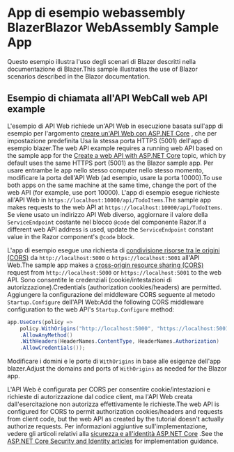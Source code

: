 # <a name="blazor-webassembly-sample-app"></a><span data-ttu-id="fa488-101">App di esempio webassembly Blazer</span><span class="sxs-lookup"><span data-stu-id="fa488-101">Blazor WebAssembly Sample App</span></span>

<span data-ttu-id="fa488-102">Questo esempio illustra l'uso degli scenari di Blazer descritti nella documentazione di Blazer.</span><span class="sxs-lookup"><span data-stu-id="fa488-102">This sample illustrates the use of Blazor scenarios described in the Blazor documentation.</span></span>

## <a name="call-web-api-example"></a><span data-ttu-id="fa488-103">Esempio di chiamata all'API Web</span><span class="sxs-lookup"><span data-stu-id="fa488-103">Call web API example</span></span>

<span data-ttu-id="fa488-104">L'esempio di API Web richiede un'API Web in esecuzione basata sull'app di esempio per l'argomento <a href="https://docs.microsoft.com/aspnet/core/tutorials/first-web-api">creare un'API Web con ASP.NET Core</a> , che per impostazione predefinita Usa la stessa porta HTTPS (5001) dell'app di esempio blazer.</span><span class="sxs-lookup"><span data-stu-id="fa488-104">The web API example requires a running web API based on the sample app for the <a href="https://docs.microsoft.com/aspnet/core/tutorials/first-web-api">Create a web API with ASP.NET Core</a> topic, which by default uses the same HTTPS port (5001) as the Blazor sample app.</span></span> <span data-ttu-id="fa488-105">Per usare entrambe le app nello stesso computer nello stesso momento, modificare la porta dell'API Web (ad esempio, usare la porta 10000).</span><span class="sxs-lookup"><span data-stu-id="fa488-105">To use both apps on the same machine at the same time, change the port of the web API (for example, use port 10000).</span></span> <span data-ttu-id="fa488-106">L'app di esempio esegue richieste all'API Web in `https://localhost:10000/api/TodoItems`.</span><span class="sxs-lookup"><span data-stu-id="fa488-106">The sample app makes requests to the web API at `https://localhost:10000/api/TodoItems`.</span></span> <span data-ttu-id="fa488-107">Se viene usato un indirizzo API Web diverso, aggiornare il valore della `ServiceEndpoint` costante nel blocco `@code` del componente Razor.</span><span class="sxs-lookup"><span data-stu-id="fa488-107">If a different web API address is used, update the `ServiceEndpoint` constant value in the Razor component's `@code` block.</span></span></p>

<span data-ttu-id="fa488-108">L'app di esempio esegue una richiesta di <a href="https://docs.microsoft.com/aspnet/core/security/cors">condivisione risorse tra le origini (CORS)</a> da `http://localhost:5000` o `https://localhost:5001` all'API Web.</span><span class="sxs-lookup"><span data-stu-id="fa488-108">The sample app makes a <a href="https://docs.microsoft.com/aspnet/core/security/cors">cross-origin resource sharing (CORS)</a> request from `http://localhost:5000` or `https://localhost:5001` to the web API.</span></span> <span data-ttu-id="fa488-109">Sono consentite le credenziali (cookie/intestazioni di autorizzazione).</span><span class="sxs-lookup"><span data-stu-id="fa488-109">Credentials (authorization cookies/headers) are permitted.</span></span> <span data-ttu-id="fa488-110">Aggiungere la configurazione del middleware CORS seguente al metodo `Startup.Configure` dell'API Web:</span><span class="sxs-lookup"><span data-stu-id="fa488-110">Add the following CORS middleware configuration to the web API's `Startup.Configure` method:</span></span></p>

```csharp
app.UseCors(policy => 
    policy.WithOrigins("http://localhost:5000", "https://localhost:5001")
    .AllowAnyMethod()
    .WithHeaders(HeaderNames.ContentType, HeaderNames.Authorization)
    .AllowCredentials());
```

<span data-ttu-id="fa488-111">Modificare i domini e le porte di `WithOrigins` in base alle esigenze dell'app blazer.</span><span class="sxs-lookup"><span data-stu-id="fa488-111">Adjust the domains and ports of `WithOrigins` as needed for the Blazor app.</span></span>

<span data-ttu-id="fa488-112">L'API Web è configurata per CORS per consentire cookie/intestazioni e richieste di autorizzazione dal codice client, ma l'API Web creata dall'esercitazione non autorizza effettivamente le richieste.</span><span class="sxs-lookup"><span data-stu-id="fa488-112">The web API is configured for CORS to permit authorization cookies/headers and requests from client code, but the web API as created by the tutorial doesn't actually authorize requests.</span></span> <span data-ttu-id="fa488-113">Per informazioni aggiuntive sull'implementazione, vedere gli articoli relativi alla <a href="https://docs.microsoft.com/aspnet/core/security/">sicurezza e all'identità ASP.NET Core</a> .</span><span class="sxs-lookup"><span data-stu-id="fa488-113">See the <a href="https://docs.microsoft.com/aspnet/core/security/">ASP.NET Core Security and Identity articles</a> for implementation guidance.</span></span>
